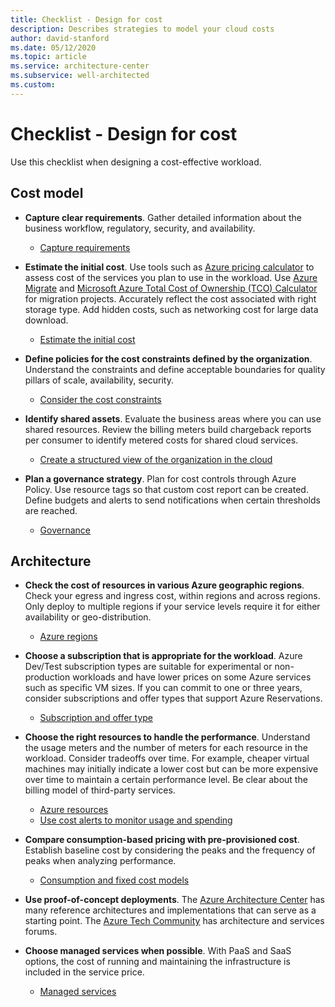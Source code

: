 ```yaml
---
title: Checklist - Design for cost
description: Describes strategies to model your cloud costs
author: david-stanford
ms.date: 05/12/2020
ms.topic: article
ms.service: architecture-center
ms.subservice: well-architected
ms.custom: 
---
```



# Checklist - Design for cost

Use this checklist when designing a cost-effective workload.
## Cost model

- **Capture clear requirements**. Gather detailed information about the business workflow,  regulatory, security, and availability. 
    - [Capture requirements](./design-capture-requirements.md)

- **Estimate the initial cost**. Use tools such as [Azure pricing calculator](https://azure.microsoft.com/pricing/calculator) to assess cost of the services you plan to use in the workload. Use [Azure Migrate](/azure/migrate/migrate-services-overview) and [Microsoft Azure Total Cost of Ownership (TCO) Calculator](https://azure.microsoft.com/pricing/tco/calculator/) for migration projects. Accurately reflect the cost associated with right storage type. Add hidden costs, such as networking cost for large data download.
    - [Estimate the initial cost](./design-initial-estimate.md)

- **Define policies for the cost constraints defined by the organization**. Understand the constraints and define acceptable boundaries for quality pillars of scale, availability, security. 
    - [Consider the cost constraints](./design-model.md#cost-constraints)

- **Identify shared assets**. Evaluate the business areas where you can use shared resources. Review the billing meters build chargeback reports per consumer to identify metered costs for shared cloud services.
    - [Create a structured view of the organization in the cloud](./design-model.md#organization-structure)

- **Plan a governance strategy**. Plan for cost controls through Azure Policy. Use resource tags so that custom cost report can be created. Define budgets and alerts to send notifications when certain thresholds are reached.  
    - [Governance](./design-governance.md)

## Architecture 

- **Check the cost of resources in various Azure geographic regions**. Check your egress and ingress cost, within regions and across regions. Only deploy to multiple regions if your service levels require it for either availability or geo-distribution.
    - [Azure regions](./design-regions.md)

- **Choose a subscription that is appropriate for the workload**. Azure Dev/Test subscription types are suitable for experimental or non-production workloads and have lower prices on some Azure services such as specific VM sizes. If you can commit to one or three years, consider subscriptions and offer types that support Azure Reservations. 
    - [Subscription and offer type](./design-resources.md#subscription-and-offer-type)

- **Choose the right resources to handle the performance**. Understand the usage meters and the number of meters for each resource in the workload. Consider tradeoffs over time. For example, cheaper virtual machines may initially indicate a lower cost but can be more expensive over time to maintain a certain performance level. Be clear about the billing model of third-party services. 
    - [Azure resources](./design-resources.md)
    - [Use cost alerts to monitor usage and spending](/azure/cost-management-billing/costs/cost-mgt-alerts-monitor-usage-spending)

- **Compare consumption-based pricing with pre-provisioned cost**. Establish baseline cost by considering the peaks and the frequency of peaks when analyzing performance. 
    - [Consumption and fixed cost models](./design-price.md)

- **Use proof-of-concept deployments**. The [Azure Architecture Center](/azure/architecture) has many reference architectures and implementations that can serve as a starting point.  The [Azure Tech Community](https://techcommunity.microsoft.com/t5/azure/ct-p/Azure) has architecture and services forums. 

- **Choose managed services when possible**. With PaaS and SaaS options, the cost of running and maintaining the infrastructure is included in the service price.
    - [Managed services](./design-paas.md)